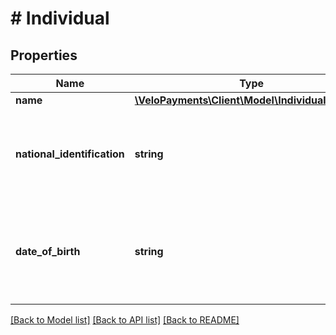 # # Individual

## Properties

Name | Type | Description | Notes
------------ | ------------- | ------------- | -------------
**name** | [**\VeloPayments\Client\Model\IndividualV1Name**](IndividualV1Name.md) |  | 
**national_identification** | **string** | If not authorized to view, value will be masked. Example: XXXXX1234 | [optional] [readonly] 
**date_of_birth** | **string** | If not authorized to view, value will be masked. Example: - XXXX-XX-XX | [readonly] 

[[Back to Model list]](../../README.md#documentation-for-models) [[Back to API list]](../../README.md#documentation-for-api-endpoints) [[Back to README]](../../README.md)


